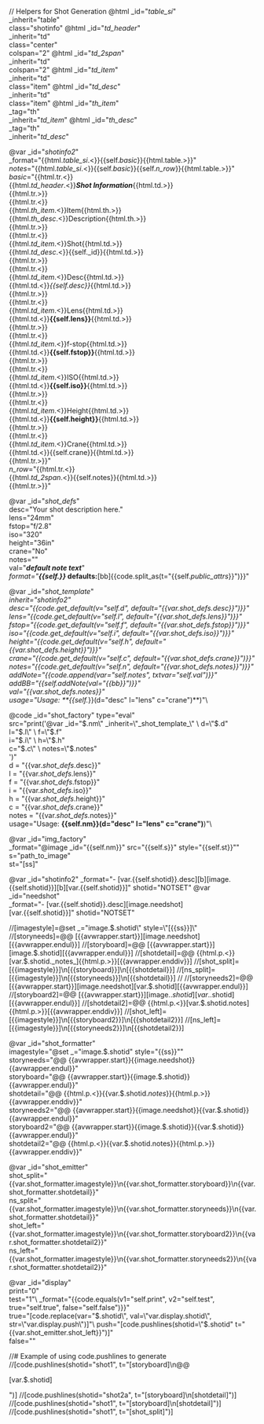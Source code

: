 // Helpers for Shot Generation
@html _id="_table_si_" \
      _inherit="table" \
      class="shotinfo"
@html _id="_td_header_" \
      _inherit="td" \
      class="center" \
      colspan="2"
@html _id="_td_2span_" \
      _inherit="td" \
      colspan="2"
@html _id="_td_item_" \
      _inherit="td" \
      class="item" 
@html _id="_td_desc_" \
      _inherit="td" \
      class="item" 
@html _id="_th_item_" \
      _tag="th"\
      _inherit="_td_item_"
@html _id="_th_desc_" \
      _tag="th"\
      _inherit="_td_desc_" 

@var _id="_shotinfo2_" \
     _format="{{html._table_si_.<}}{{self._basic_}}{{html.table.>}}"\
     _notes_="{{html._table_si_.<}}{{self._basic_}}{{self._n_row_}}{{html.table.>}}"\
     _basic_="{{html.tr.<}}\
                {{html._td_header_.<}}***Shot Information***{{html.td.>}}\
              {{html.tr.>}}\
              {{html.tr.<}}\
                {{html._th_item_.<}}Item{{html.th.>}}\
                {{html._th_desc_.<}}Description{{html.th.>}}\
              {{html.tr.>}}\
              {{html.tr.<}}\
                {{html._td_item_.<}}Shot{{html.td.>}}\
                {{html._td_desc_.<}}{{self._id}}{{html.td.>}}\
              {{html.tr.>}}\
              {{html.tr.<}}\
                {{html._td_item_.<}}Desc{{html.td.>}}\
                {{html.td.<}}*{{self.desc}}*{{html.td.>}}\
              {{html.tr.>}}\
              {{html.tr.<}}\
                {{html._td_item_.<}}Lens{{html.td.>}}\
                {{html.td.<}}**{{self.lens}}**{{html.td.>}}\
              {{html.tr.>}}\
              {{html.tr.<}}\
                {{html._td_item_.<}}f-stop{{html.td.>}}\
                {{html.td.<}}**{{self.fstop}}**{{html.td.>}}\
              {{html.tr.>}}\
              {{html.tr.<}}\
                {{html._td_item_.<}}ISO{{html.td.>}}\
                {{html.td.<}}**{{self.iso}}**{{html.td.>}}\
              {{html.tr.>}}\
              {{html.tr.<}}\
                {{html._td_item_.<}}Height{{html.td.>}}\
                {{html.td.<}}**{{self.height}}**{{html.td.>}}\
              {{html.tr.>}}\
              {{html.tr.<}}\
                {{html._td_item_.<}}Crane{{html.td.>}}\
                {{html.td.<}}{{self.crane}}{{html.td.>}}\
              {{html.tr.>}}"\
     _n_row_="{{html.tr.<}}\
                {{html._td_2span_.<}}{{self.notes}}{{html.td.>}}\
              {{html.tr.>}}"

@var _id="_shot_defs_" \
     desc="Your shot description here." \
     lens="24mm" \
     fstop="f/2.8" \
     iso="320" \
     height="36in" \
     crane="No" \
     notes="" \
     val="***default note text***"\
     _format="<strong><em>{{self._}}</em> defaults:</strong>[bb]{{code.split_as(t=\"{{self._public_attrs_}}\")}}"

@var _id="_shot_template_" \
     _inherit="_shotinfo2_" \
     desc="{{code.get_default(v=\"self.d\", default=\"{{var._shot_defs_.desc}}\")}}" \
     lens="{{code.get_default(v=\"self.l\", default=\"{{var._shot_defs_.lens}}\")}}" \
     fstop="{{code.get_default(v=\"self.f\", default=\"{{var._shot_defs_.fstop}}\")}}" \
     iso="{{code.get_default(v=\"self.i\", default=\"{{var._shot_defs_.iso}}\")}}" \
     height="{{code.get_default(v=\"self.h\", default=\"{{var._shot_defs_.height}}\")}}" \
     crane="{{code.get_default(v=\"self.c\", default=\"{{var._shot_defs_.crane}}\")}}"\
     notes="{{code.get_default(v=\"self.n\", default=\"{{var._shot_defs_.notes}}\")}}"\
     addNote="{{code.append(_var_=\"self.notes\", _txtvar_=\"self.val\")}}"\
     addBB="{{self.addNote(val=\"{{bb}}\")}}"\
     val="{{var._shot_defs_.notes}}"\
     usage="Usage: **{{self._}}(d=&quot;desc&quot; l=&quot;lens&quot; c=&quot;crane&quot;)**)"\

@code _id="shot_factory" type="eval" \
    src="print('@var _id=\"$.nm\" _inherit=\"_shot_template_\" \
                     d=\"$.d\" \
                     l=\"$.l\" \
                     f=\"$.f\" \
                     i=\"$.i\" \
                     h=\"$.h\" \
                     c=\"$.c\" \
                     notes=\"$.notes\" \
    ')"\
    d = "{{var._shot_defs_.desc}}" \
    l = "{{var._shot_defs_.lens}}" \
    f = "{{var._shot_defs_.fstop}}" \
    i = "{{var._shot_defs_.iso}}" \
    h = "{{var._shot_defs_.height}}" \
    c = "{{var._shot_defs_.crane}}" \
    notes = "{{var._shot_defs_.notes}}" \
    usage="Usage: **{{self.nm}}(d=&quot;desc&quot; l=&quot;lens&quot; c=&quot;crane&quot;)**)"\

@var _id="img_factory" \
      _format="@image _id=\"{{self.nm}}\" src=\"{{self.s}}\" style=\"{{self.st}}\""\
      s="path_to_image"\
      st="[ss]"

@var _id="shotinfo2" _format="- [var.{{self.shotid}}.desc][b][image.{{self.shotid}}][b][var.{{self.shotid}}]" shotid="NOTSET"
@var _id="needshot" \
     _format="- [var.{{self.shotid}}.desc][image.needshot]<br />[var.{{self.shotid}}]" shotid="NOTSET"

//[imagestyle]=@set _=\"image.$.shotid\" style=\"[{{ss}}]\"
//[storyneeds]=@@ [{{avwrapper.start}}][image.needshot][{{avwrapper.endul}}]
//[storyboard]=@@ [{{avwrapper.start}}][image.$.shotid][{{avwrapper.endul}}]
//[shotdetail]=@@ {{html.p.<}}[var.$.shotid._notes_]{{html.p.>}}[{{avwrapper.enddiv}}]
//[shot_split]=[{{imagestyle}}]\n[{{storyboard}}]\n[{{shotdetail}}]
//[ns_split]=[{{imagestyle}}]\n[{{storyneeds}}]\n[{{shotdetail}}]
//
//[storyneeds2]=@@ [{{avwrapper.start}}][image.needshot][var.$.shotid][{{avwrapper.endul}}]
//[storyboard2]=@@ [{{avwrapper.start}}][image.$.shotid][var.$.shotid][{{avwrapper.endul}}]
//[shotdetail2]=@@ {{html.p.<}}[var.$.shotid.notes]{{html.p.>}}[{{avwrapper.enddiv}}]
//[shot_left]=[{{imagestyle}}]\n[{{storyboard2}}]\n[{{shotdetail2}}]
//[ns_left]=[{{imagestyle}}]\n[{{storyneeds2}}]\n[{{shotdetail2}}]

@var _id="shot_formatter" \
        imagestyle="@set _=\"image.$.shotid\" style=\"{{ss}}\""\
        storyneeds="@@ {{avwrapper.start}}{{image.needshot}}{{avwrapper.endul}}"\
        storyboard="@@ {{avwrapper.start}}{{image.$.shotid}}{{avwrapper.endul}}"\
        shotdetail="@@ {{html.p.<}}{{var.$.shotid._notes_}}{{html.p.>}}{{avwrapper.enddiv}}"\
        storyneeds2="@@ {{avwrapper.start}}{{image.needshot}}{{var.$.shotid}}{{avwrapper.endul}}"\
        storyboard2="@@ {{avwrapper.start}}{{image.$.shotid}}{{var.$.shotid}}{{avwrapper.endul}}"\
        shotdetail2="@@ {{html.p.<}}{{var.$.shotid.notes}}{{html.p.>}}{{avwrapper.enddiv}}"

@var _id="shot_emitter" \
        shot_split="{{var.shot_formatter.imagestyle}}\n{{var.shot_formatter.storyboard}}\n{{var.shot_formatter.shotdetail}}"\
        ns_split="{{var.shot_formatter.imagestyle}}\n{{var.shot_formatter.storyneeds}}\n{{var.shot_formatter.shotdetail}}"\
        shot_left="{{var.shot_formatter.imagestyle}}\n{{var.shot_formatter.storyboard2}}\n{{var.shot_formatter.shotdetail2}}"\
        ns_left="{{var.shot_formatter.imagestyle}}\n{{var.shot_formatter.storyneeds2}}\n{{var.shot_formatter.shotdetail2}}"

@var _id="display" \
    print="0"\
    test="1"\ 
    _format="{{code.equals(v1=\"self.print\", v2=\"self.test\", true=\"self.true\", false=\"self.false\")}}"\
    true="[code.replace(var=\"$.shotid\", val=\"var.display.shotid\", str=\"var.display.push\")]"\
    push="[code.pushlines(shotid=\"$.shotid\" t=\"{{var.shot_emitter.shot_left}}\")]"\
    false=""



//# Example of using code.pushlines to generate
//[code.pushlines(shotid="shot1", t="[storyboard]\n@@ <p>[var.$.shotid]</p>")] 
//[code.pushlines(shotid="shot2a", t="[storyboard]\n[shotdetail]")] 
//[code.pushlines(shotid="shot1", t="[storyboard]\n[shotdetail]")] 
//[code.pushlines(shotid="shot1", t="[shot_split]")] 
